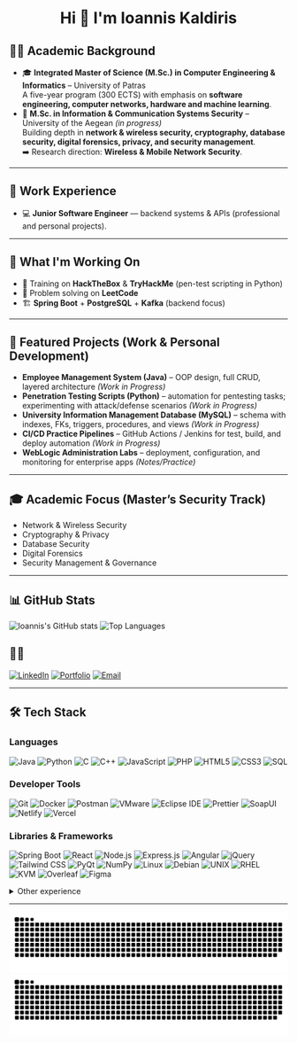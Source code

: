 <h1 align="center">Hi 👋 I'm Ioannis Kaldiris</h1>

## 👨‍🎓 Academic Background
- 🎓 **Integrated Master of Science (M.Sc.) in Computer Engineering & Informatics** – University of Patras  
  A five-year program (300 ECTS) with emphasis on **software engineering, computer networks, hardware and machine learning**.  
- 📖 **M.Sc. in Information & Communication Systems Security** – University of the Aegean *(in progress)*  
  Building depth in **network & wireless security, cryptography, database security, digital forensics, privacy, and security management**.  
  ➡️ Research direction: **Wireless & Mobile Network Security**.

---

## 💼 Work Experience
- 💻 **Junior Software Engineer** — backend systems & APIs (professional and personal projects).

---

## 🚀 What I'm Working On
- 🔐 Training on **HackTheBox** & **TryHackMe** (pen-test scripting in Python)  
- 🧩 Problem solving on **LeetCode**
- 🏗️ **Spring Boot** + **PostgreSQL** + **Kafka** (backend focus)  

---

## 📂 Featured Projects (Work & Personal Development)
- **Employee Management System (Java)** – OOP design, full CRUD, layered architecture *(Work in Progress)*  
- **Penetration Testing Scripts (Python)** – automation for pentesting tasks; experimenting with attack/defense scenarios *(Work in Progress)*  
- **University Information Management Database (MySQL)** – schema with indexes, FKs, triggers, procedures, and views *(Work in Progress)*  
- **CI/CD Practice Pipelines** – GitHub Actions / Jenkins for test, build, and deploy automation *(Work in Progress)*  
- **WebLogic Administration Labs** – deployment, configuration, and monitoring for enterprise apps *(Notes/Practice)*

---

## 🎓 Academic Focus (Master’s Security Track)
- Network & Wireless Security  
- Cryptography & Privacy  
- Database Security  
- Digital Forensics  
- Security Management & Governance

---

## 📊 GitHub Stats
![Ioannis's GitHub stats](https://github-readme-stats.vercel.app/api?username=IoannisKaldiris&show_icons=true&theme=tokyonight)
![Top Languages](https://github-readme-stats.vercel.app/api/top-langs/?username=IoannisKaldiris&layout=compact&theme=tokyonight)


## 👨‍💻
[![LinkedIn](https://img.shields.io/badge/LinkedIn-Ioannis%20Kaldiris-blue?style=flat&logo=linkedin)](https://www.linkedin.com/in/ioannis-kaldiris-9b461227a/)
[![Portfolio](https://img.shields.io/badge/Portfolio-Website-green?style=flat&logo=firefox)](https://your-portfolio-link)
[![Email](https://img.shields.io/badge/Email-Contact%20Me-red?style=flat&logo=gmail)](mailto:your@email.com)


---

## 🛠 Tech Stack

### Languages
![Java](https://img.shields.io/badge/-Java-007396?style=flat&logo=java)
![Python](https://img.shields.io/badge/-Python-3776AB?style=flat&logo=python)
![C](https://img.shields.io/badge/-C-00599C?style=flat&logo=c)
![C++](https://img.shields.io/badge/-C++-00599C?style=flat&logo=c%2B%2B)
![JavaScript](https://img.shields.io/badge/-JavaScript-F7DF1E?style=flat&logo=javascript&logoColor=000)
![PHP](https://img.shields.io/badge/-PHP-777BB4?style=flat&logo=php)
![HTML5](https://img.shields.io/badge/-HTML5-E34F26?style=flat&logo=html5)
![CSS3](https://img.shields.io/badge/-CSS3-1572B6?style=flat&logo=css3)
![SQL](https://img.shields.io/badge/-SQL-4479A1?style=flat&logo=mysql)

### Developer Tools
![Git](https://img.shields.io/badge/-Git-F05032?style=flat&logo=git)
![Docker](https://img.shields.io/badge/-Docker-2496ED?style=flat&logo=docker)
![Postman](https://img.shields.io/badge/Postman-FF6C37?style=flat&logo=postman&logoColor=white)
![VMware](https://img.shields.io/badge/-VMware-607078?style=flat&logo=vmware)
![Eclipse IDE](https://img.shields.io/badge/Eclipse_IDE-2C2255?style=flat&logo=eclipseide&logoColor=white)
![Prettier](https://img.shields.io/badge/Prettier-F7B93E?style=flat&logo=prettier&logoColor=000)
![SoapUI](https://img.shields.io/badge/SoapUI-6CB33E?style=flat&logo=soapui&logoColor=white)
![Netlify](https://img.shields.io/badge/Netlify-00C7B7?style=flat&logo=netlify&logoColor=white)
![Vercel](https://img.shields.io/badge/Vercel-000000?style=flat&logo=vercel&logoColor=white)

### Libraries & Frameworks
![Spring Boot](https://img.shields.io/badge/-Spring_Boot-6DB33F?style=flat&logo=spring-boot)
![React](https://img.shields.io/badge/-React-61DAFB?style=flat&logo=react)
![Node.js](https://img.shields.io/badge/-Node.js-339933?style=flat&logo=node.js)
![Express.js](https://img.shields.io/badge/-Express.js-000000?style=flat&logo=express)
![Angular](https://img.shields.io/badge/-Angular-DD0031?style=flat&logo=angular)
![jQuery](https://img.shields.io/badge/jQuery-0769AD?style=flat&logo=jquery&logoColor=white)
![Tailwind CSS](https://img.shields.io/badge/Tailwind_CSS-06B6D4?style=flat&logo=tailwindcss&logoColor=white)
![PyQt](https://img.shields.io/badge/-PyQt-41CD52?style=flat)
![NumPy](https://img.shields.io/badge/-NumPy-013243?style=flat&logo=numpy)
![Linux](https://img.shields.io/badge/-Linux-FCC624?style=flat&logo=linux)
![Debian](https://img.shields.io/badge/-Debian-A81D33?style=flat&logo=debian)
![UNIX](https://img.shields.io/badge/-UNIX-000000?style=flat)
![RHEL](https://img.shields.io/badge/-RHEL-EE0000?style=flat&logo=redhat)
![KVM](https://img.shields.io/badge/-KVM-660066?style=flat)
![Overleaf](https://img.shields.io/badge/-Overleaf-47A141?style=flat&logo=overleaf)
![Figma](https://img.shields.io/badge/-Figma-F24E1E?style=flat&logo=figma)

<details>
<summary>Other experience</summary>

![Prolog](https://img.shields.io/badge/-Prolog-red?style=flat)
![Assembly](https://img.shields.io/badge/-Assembly-gray?style=flat)
![Verilog](https://img.shields.io/badge/-Verilog-darkred?style=flat)
![JSON](https://img.shields.io/badge/-JSON-000000?style=flat&logo=json)

</details>

---

<!-- Contributions snake (generated by your workflow to the `output` branch) -->
![GitHub Snake Light](https://raw.githubusercontent.com/IoannisKaldiris/IoannisKaldiris/output/github-snake.svg#gh-light-mode-only)
![GitHub Snake Dark](https://raw.githubusercontent.com/IoannisKaldiris/IoannisKaldiris/output/github-snake-dark.svg#gh-dark-mode-only)
